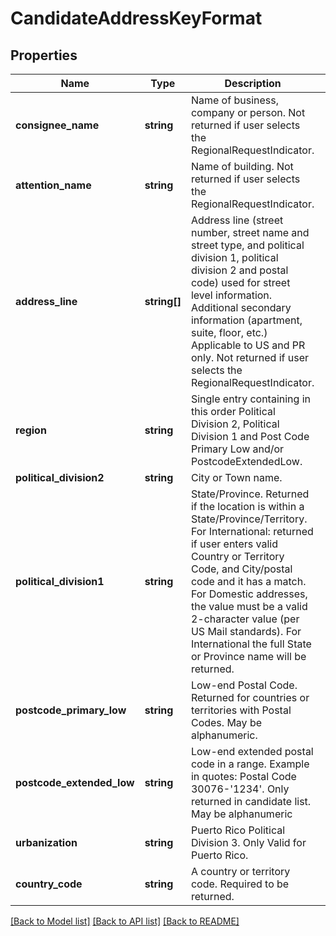 # CandidateAddressKeyFormat

## Properties
Name | Type | Description | Notes
------------ | ------------- | ------------- | -------------
**consignee_name** | **string** | Name of business, company or person. Not returned if user selects the RegionalRequestIndicator. | [optional] 
**attention_name** | **string** | Name of building. Not returned if user selects the RegionalRequestIndicator. | [optional] 
**address_line** | **string[]** | Address line (street number, street name and street type, and political division 1, political division 2 and postal code) used for street level information. Additional secondary information (apartment, suite, floor, etc.) Applicable to US and PR only.  Not returned if user selects the RegionalRequestIndicator. | [optional] 
**region** | **string** | Single entry containing in this order  Political Division 2, Political Division 1 and Post Code Primary Low and/or PostcodeExtendedLow. | [optional] 
**political_division2** | **string** | City or Town name. | [optional] 
**political_division1** | **string** | State/Province.  Returned if the location is within a State/Province/Territory.  For International: returned if user enters valid Country or Territory Code, and City/postal code and it has a match.  For Domestic addresses, the value must be a valid 2-character value (per US Mail standards).  For International the full State or Province name will be returned. | [optional] 
**postcode_primary_low** | **string** | Low-end Postal Code. Returned for countries or territories with Postal Codes. May be alphanumeric. | [optional] 
**postcode_extended_low** | **string** | Low-end extended postal code in a range. Example in quotes: Postal Code 30076-&#x27;1234&#x27;.  Only returned in candidate list. May be alphanumeric | [optional] 
**urbanization** | **string** | Puerto Rico Political Division 3. Only Valid for Puerto Rico. | [optional] 
**country_code** | **string** | A country or territory code. Required to be returned. | 

[[Back to Model list]](../../README.md#documentation-for-models) [[Back to API list]](../../README.md#documentation-for-api-endpoints) [[Back to README]](../../README.md)

